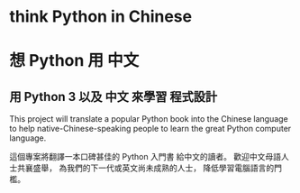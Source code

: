 think Python in Chinese
=======================

想 Python 用 中文
================

用 Python 3 以及 **中文** 來學習 程式設計
---------------------------------------

This project will translate a popular Python book 
into the Chinese language
to help native-Chinese-speaking people 
to learn the great Python computer language.

這個專案將翻譯一本口碑甚佳的 Python 入門書 給中文的讀者。
歡迎中文母語人士共襄盛舉，
為我們的下一代或英文尚未成熟的人士，
降低學習電腦語言的門檻。

